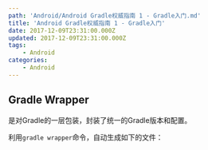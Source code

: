 ```yaml
---
path: 'Android/Android Gradle权威指南 1 - Gradle入门.md'
title: 'Android Gradle权威指南 1 - Gradle入门'
date: 2017-12-09T23:31:00.000Z
updated: 2017-12-09T23:31:00.000Z
tags:
    - Android
categories:
    - Android
---
```


## Gradle Wrapper

是对Gradle的一层包装，封装了统一的Gradle版本和配置。

利用`gradle wrapper`命令，自动生成如下的文件：

```

```
